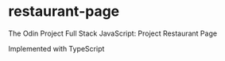 # restaurant-page

The Odin Project Full Stack JavaScript: Project Restaurant Page

Implemented with TypeScript
